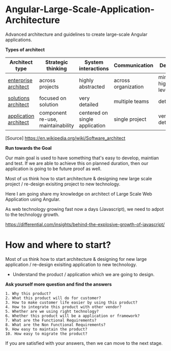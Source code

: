 # Angular-Large-Scale-Application-Architecture
Advanced architecture and guidelines to create large-scale Angular applications.

**Types of architect**

| Architect type | Strategic thinking | System interactions | Communication | Design
| ------ | ------ | ------ | ------ | ------
| [enterprise architect](https://en.wikipedia.org/wiki/Enterprise_architect "Enterprise architect") | across projects | highly abstracted | across organization | minimal, high level
| [solutions architect](https://en.wikipedia.org/wiki/Solutions_architect "Solutions architect") | focused on solution | very detailed | multiple teams | detailed
| [application architect](https://en.wikipedia.org/wiki/Application_architect "Application architect") | component re-use, maintainability | centered on single application | single project | very detailed

[Source] https://en.wikipedia.org/wiki/Software_architect

**Run towards the Goal**

Our main goal is used to have something that's easy to develop, maintian and test. If we are able to achieve this on planned duration, then our application is going to be future proof as well.

Most of us think how to start architecture & designing new large scale project / re-design exisiting project to new technology. 

Here I am going share my knowledge on architect of Large Scale Web Application using Angular.

As web technology growing fast now a days (Javascript), we need to adpot to the technology growth.

https://differential.com/insights/behind-the-explosive-growth-of-javascript/

# How and where to start?

Most of us think how to start architecture & designing for new large application / re-design exisiting application to new technology. 

* Understand the product / application which we are going to design. 

**Ask yourself more question and find the answers**

    1. Why this product?
    2. What this product will do for customer?
    3. How to make customer life easier by using this product?
    4. How to integrate this product with other vendor?
    5. Whether are we using right technology?
    6. Whether this product will be a application or framework?
    7. What are the Functional Requirements?
    8. What are the Non Functional Requirements?
    9. How easy to maintain the product?
    10. How easy to migrate the product?
    
If you are satisfied with your answers, then we can move to the next stage.

